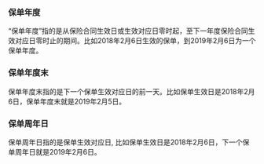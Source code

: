 ### 保单年度
“保单年度”指的是从保险合同生效日或生效对应日零时起，至下一年度保险合同生效对应日零时止的期间。比如2018年2月6日生效的保单，到2019年2月6日为一个保单年度。

### 保单年度末
保单年度末指的是下一个保单生效对应日的前一天。比如保单生效日是2018年2月6日，保单年度末就是2019年2月5日。

### 保单周年日
保单周年日指的是保单生效对应日, 比如保单生效日是2018年2月6日，下一个保单周年日就是2019年2月6日。

